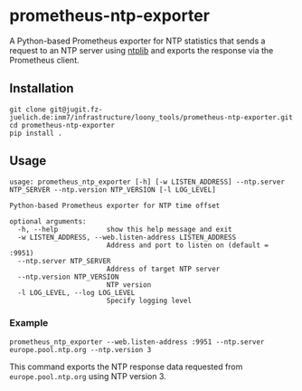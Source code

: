 # prometheus-ntp-exporter
A Python-based Prometheus exporter for NTP statistics that sends a request to 
an NTP server using [ntplib](https://github.com/cf-natali/ntplib) and exports 
the response via the Prometheus client.

## Installation
```commandline
git clone git@jugit.fz-juelich.de:inm7/infrastructure/loony_tools/prometheus-ntp-exporter.git
cd prometheus-ntp-exporter
pip install .
```

## Usage

    usage: prometheus_ntp_exporter [-h] [-w LISTEN_ADDRESS] --ntp.server NTP_SERVER --ntp.version NTP_VERSION [-l LOG_LEVEL]
    
    Python-based Prometheus exporter for NTP time offset
    
    optional arguments:
      -h, --help            show this help message and exit
      -w LISTEN_ADDRESS, --web.listen-address LISTEN_ADDRESS
                            Address and port to listen on (default = :9951)
      --ntp.server NTP_SERVER
                            Address of target NTP server
      --ntp.version NTP_VERSION
                            NTP version
      -l LOG_LEVEL, --log LOG_LEVEL
                            Specify logging level

### Example
```commandline
prometheus_ntp_exporter --web.listen-address :9951 --ntp.server europe.pool.ntp.org --ntp.version 3
```

This command exports the NTP response data requested from `europe.pool.ntp.org` using NTP version 3.
